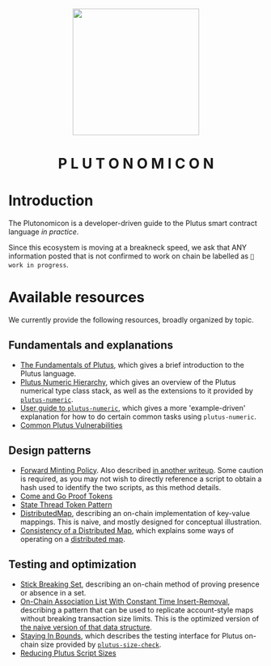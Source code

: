 <p align="center">
<br/>
<img src="https://i.imgur.com/H2ZZjU2.png" height=250 />
</p>

<h1 align="center">P L U T O N O M I C O N</h1>

# Introduction

The Plutonomicon is a developer-driven guide to the Plutus smart contract language _in practice_.

Since this ecosystem is moving at a breakneck speed, 
we ask that ANY information posted that is not confirmed to work on chain be labelled as `🔧 work in progress`.

# Available resources

We currently provide the following resources, broadly organized by topic.

## Fundamentals and explanations

* [The Fundamentals of Plutus](fundamentals.md), which gives a brief
  introduction to the Plutus language.
* [Plutus Numeric Hierarchy](numeric.md), which gives an overview of the Plutus
  numerical type class stack, as well as the extensions to it provided by
  [`plutus-numeric`](https://github.com/Liqwid-Labs/plutus-extra/tree/master/plutus-numeric).
* [User guide to `plutus-numeric`](user-guide-numeric.md), which gives a more
  'example-driven' explanation for how to do certain common tasks using
  `plutus-numeric`.
* [Common Plutus Vulnerabilities](vulnerabilities.md)

## Design patterns

* [Forward Minting Policy](fowarding1.md). Also described [in another
  writeup](forwarding2.md). Some caution is required, as you may not wish to
  directly reference a script to obtain a hash used to identify the two scripts,
  as this method details.
* [Come and Go Proof Tokens](cngproof.md)
* [State Thread Token Pattern](statethread.md)
* [DistributedMap](DistributedMap.md), describing an on-chain implementation of
  key-value mappings. This is naive, and mostly designed for conceptual
  illustration.
* [Consistency of a Distributed Map](consistency.md), which explains some ways
  of operating on a [distributed map](DistributedMap.md).

## Testing and optimization

* [Stick Breaking Set](stick-breaking-set.md), describing an on-chain method of
  proving presence or absence in a set.
* [On-Chain Association List With Constant Time Insert-Removal](assoc.md),
  describing a pattern that can be used to replicate account-style maps without
  breaking transaction size limits. This is the optimized version of [the naive
  version of that data structure](DistributedMap.md).
* [Staying In Bounds](size-test.md), which describes the testing interface for
  Plutus on-chain size provided by
  [`plutus-size-check`](https://github.com/Liqwid-Labs/plutus-extra/tree/master/plutus-size-check).
* [Reducing Plutus Script Sizes](scriptsize.md)
